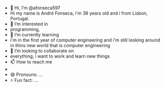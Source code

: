 - 👋 Hi, I’m @afonseca597
- Hi my name is André Fonseca, i'm 38 years old and i from Lisbon, Portugal.
- 👀 I’m interested in
- programming, 
- 🌱 I’m currently learning
- i'm in the first year of computer engineering and i'm still looking around in thins new world that is computer engineering
- 💞️ I’m looking to collaborate on
- everything, i want to work and learn new things 
- 📫 How to reach me
- 
- 😄 Pronouns: ...
- ⚡ Fun fact: ...

<!---
afonseca597/afonseca597 is a ✨ special ✨ repository because its `README.md` (this file) appears on your GitHub profile.
You can click the Preview link to take a look at your changes.
--->
